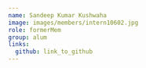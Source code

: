 ```yaml
---
name: Sandeep Kumar Kushwaha 
image: images/members/intern10602.jpg 
role: formerMem
group: alum
links:
  github: link_to_github 
---
```

